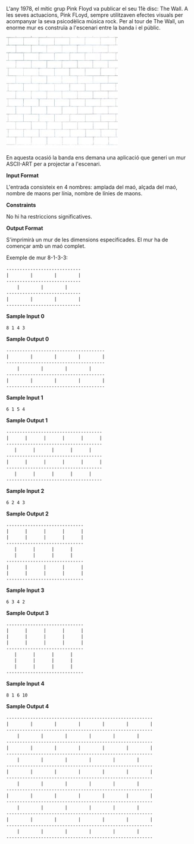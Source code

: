 L'any 1978, el mític grup Pink Floyd va publicar el seu 11è disc: The
Wall. A les seves actuacions, Pink FLoyd, sempre utilitzaven efectes
visuals per acompanyar la seva psicodèlica música rock. Per al tour de
The Wall, un enorme mur es construïa a l'escenari entre la banda i el
públic.

![image](1557178012-c19859ff70-PinkFloydWallCoverOriginalNoText.jpg)

En aquesta ocasió la banda ens demana una aplicació que generi un mur
ASCII-ART per a projectar a l'escenari.

**Input Format**

L'entrada consisteix en 4 nombres: amplada del maó, alçada del maó,
nombre de maons per línia, nombre de línies de maons.

**Constraints**

No hi ha restriccions significatives.

**Output Format**

S'imprimirà un mur de les dimensions especificades. El mur ha de
començar amb un maó complet.

Exemple de mur 8-1-3-3:

    ----------------------------
    |        |        |        |
    ----------------------------
        |        |        |
    ----------------------------
    |        |        |        |
    ----------------------------

**Sample Input 0**

    8 1 4 3

**Sample Output 0**

    -------------------------------------
    |        |        |        |        |
    -------------------------------------
        |        |        |        |
    -------------------------------------
    |        |        |        |        |
    -------------------------------------

**Sample Input 1**

    6 1 5 4

**Sample Output 1**

    ------------------------------------
    |      |      |      |      |      |
    ------------------------------------
       |      |      |      |      |
    ------------------------------------
    |      |      |      |      |      |
    ------------------------------------
       |      |      |      |      |
    ------------------------------------

**Sample Input 2**

    6 2 4 3

**Sample Output 2**

    -----------------------------
    |      |      |      |      |
    |      |      |      |      |
    -----------------------------
       |      |      |      |
       |      |      |      |
    -----------------------------
    |      |      |      |      |
    |      |      |      |      |
    -----------------------------

**Sample Input 3**

    6 3 4 2

**Sample Output 3**

    -----------------------------
    |      |      |      |      |
    |      |      |      |      |
    |      |      |      |      |
    -----------------------------
       |      |      |      |
       |      |      |      |
       |      |      |      |
    -----------------------------

**Sample Input 4**

    8 1 6 10

**Sample Output 4**

    -------------------------------------------------------
    |        |        |        |        |        |        |
    -------------------------------------------------------
        |        |        |        |        |        |
    -------------------------------------------------------
    |        |        |        |        |        |        |
    -------------------------------------------------------
        |        |        |        |        |        |
    -------------------------------------------------------
    |        |        |        |        |        |        |
    -------------------------------------------------------
        |        |        |        |        |        |
    -------------------------------------------------------
    |        |        |        |        |        |        |
    -------------------------------------------------------
        |        |        |        |        |        |
    -------------------------------------------------------
    |        |        |        |        |        |        |
    -------------------------------------------------------
        |        |        |        |        |        |
    -------------------------------------------------------
